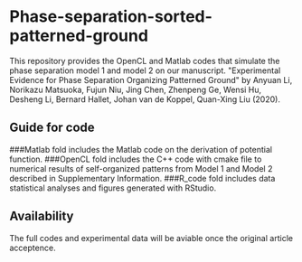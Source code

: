 # Phase-separation-sorted-patterned-ground
This repository provides the OpenCL and Matlab codes that simulate the phase separation model 1 and model 2 on our manuscript. "Experimental Evidence for Phase Separation Organizing Patterned Ground" by Anyuan Li, Norikazu Matsuoka, Fujun Niu, Jing Chen, Zhenpeng Ge, Wensi Hu, Desheng Li, Bernard Hallet, Johan van de Koppel, Quan-Xing Liu (2020).
## Guide for code 
###Matlab fold includes the Matlab code on the derivation of potential function.
###OpenCL fold includes the C++ code with cmake file to numerical results of self-organized patterns from Model 1 and Model 2 described in Supplementary Information.
###R_code fold includes data statistical analyses and figures generated with RStudio.
## Availability 
The full codes and experimental data will be aviable once the original article acceptence. 
